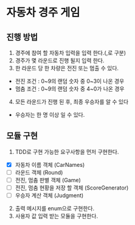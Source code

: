 # 자동차 경주 게임

## 진행 방법

1. 경주에 참여 할 자동차 입력을 입력 한다.(,로 구분)
2. 경주가 몇 라운드로 진행 될지 입력 한다.
3. 한 라운드 당 한 차량은 전진 또는 멈출 수 있다.

- 전진 조건 : 0~9의 랜덤 숫자 중 0~3이 나온 경우
- 멈춤 조건 : 0~9의 랜덤 숫자 중 4~0가 나온 경우

4. 모든 라운드가 진행 된 후, 최종 우승자를 알 수 있다

- 우승자는 한 명 이상 일 수 있다.

## 모듈 구현

1. TDD로 구현 가능한 요구사항을 먼저 구현한다.

- [x] 자동차 이름 객체 (CarNames)
- [ ] 라운드 객체 (Round)
- [ ] 전진, 멈춤 판별 객체 (Game)
- [ ] 전진, 멈춤 현황을 저장 할 객체 (ScoreGenerator)
- [ ] 우승자 계산 객체 (Judgment)

2. 출력 메시지를 enum으로 구현한다.
3. 사용자 값 입력 받는 모듈을 구현한다.
